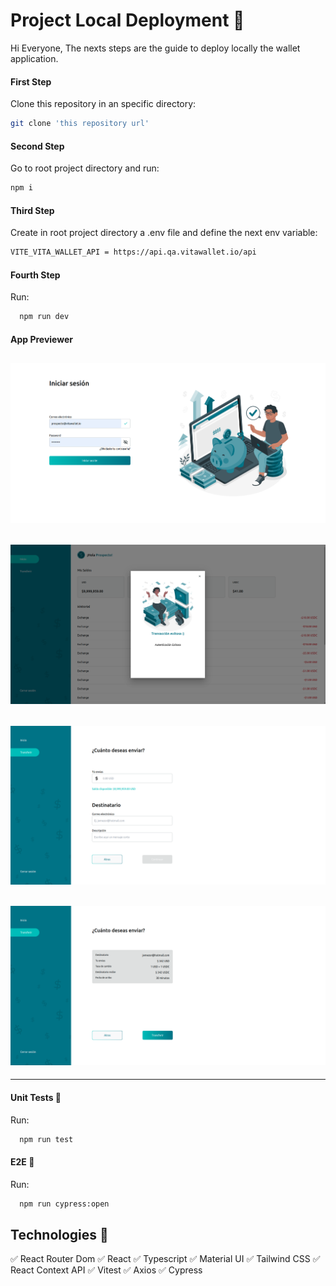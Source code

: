 # Project Local Deployment :rocket:

Hi Everyone, The nexts steps are the guide to deploy locally the wallet application.

#### First Step

Clone this repository in an specific directory:

```bash
git clone 'this repository url'
```

#### Second Step

Go to root project directory and run:

```bash
npm i
```

#### Third Step

Create in root project directory a .env file and define the next env variable:

```bash
VITE_VITA_WALLET_API = https://api.qa.vitawallet.io/api
```

#### Fourth Step

Run:

```bash
  npm run dev
```

#### App Previewer

## ![App_Previewer](/public/images/app_previewer.png)

## ![App_Previewer](/public/images/app_previewer_2.png)

## ![App_Previewer](/public/images/app_previewer_3.png)

## ![App_Previewer](/public/images/app_previewer_4.png)

---

#### Unit Tests :dart:

Run:

```bash
  npm run test
```

#### E2E :dart:

Run:

```bash
  npm run cypress:open
```

## Technologies :hammer:

:white_check_mark: React Router Dom
:white_check_mark: React
:white_check_mark: Typescript
:white_check_mark: Material UI
:white_check_mark: Tailwind CSS
:white_check_mark: React Context API
:white_check_mark: Vitest
:white_check_mark: Axios
:white_check_mark: Cypress
